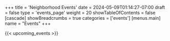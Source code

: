 +++
title = 'Neighborhood Events'
date = 2024-05-09T01:14:27-07:00
draft = false
type = 'events_page'
weight = 20
showTableOfContents = false
[cascade]
    showBreadcrumbs = true
    categories = ['events']
[menus.main]
    name = "Events"
+++

{{< upcoming_events >}}

